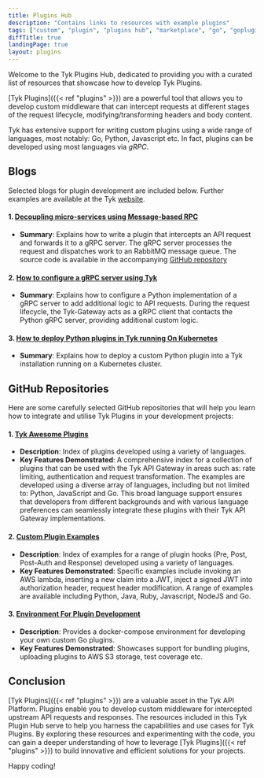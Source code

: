 ```yaml
---
title: Plugins Hub 
description: "Contains links to resources with example plugins"
tags: ["custom", "plugin", "plugins hub", "marketplace", "go", "goplugins",  "go plugin", "tyk go plugin", "golang plugin", "Python", "Javascript", "JVMS"]
diffTitle: true
landingPage: true
layout: plugins
---
```


<!-- Want to try and get a design layout setup for this that uses stylesheets from home page to offer similar layout -->

Welcome to the Tyk Plugins Hub, dedicated to providing you with a curated list of resources that showcase how to develop Tyk Plugins. 

[Tyk Plugins]({{< ref "plugins" >}}) are a powerful tool that allows you to develop custom middleware that can intercept requests at different stages of the request lifecycle, modifying/transforming headers and body content.

Tyk has extensive support for writing custom plugins using a wide range of languages, most notably: Go, Python, Javascript etc. In fact, plugins can be developed using most languages via *gRPC*.

## Blogs

Selected blogs for plugin development are included below. Further examples are available at the Tyk [website](https://tyk.io/?s=plugin).

#### 1. [Decoupling micro-services using Message-based RPC](https://medium.com/@asoorm/decoupling-micro-services-using-message-based-rpc-fa1c12409d8f)
- **Summary**: Explains how to write a plugin that intercepts an API request and forwards it to a gRPC server. The gRPC server processes the request and dispatches work to an RabbitMQ message queue. The source code is available in the accompanying [GitHub repository](https://github.com/asoorm/tyk-rmq-middleware)

#### 2. [How to configure a gRPC server using Tyk](https://tyk.io/blog/how-to-configure-a-grpc-server-using-tyk/)
- **Summary**: Explains how to configure a Python implementation of a gRPC server to add additional logic to API requests. During the request lifecycle, the Tyk-Gateway acts as a gRPC client that contacts the Python gRPC server, providing additional custom logic.

#### 3. [How to deploy Python plugins in Tyk running On Kubernetes](https://tyk.io/blog/how-to-deploy-python-plugins-in-tyk-running-on-kubernetes/)
- **Summary**: Explains how to deploy a custom Python plugin into a Tyk installation running on a Kubernetes cluster.

## GitHub Repositories

Here are some carefully selected GitHub repositories that will help you learn how to integrate and utilise Tyk Plugins in your development projects:

#### 1. [Tyk Awesome Plugins](https://github.com/TykTechnologies/tyk-awesome-plugins)
- **Description**: Index of plugins developed using a variety of languages.
- **Key Features Demonstrated**: A comprehensive index for a collection of plugins that can be used with the Tyk API Gateway in areas such as: rate limiting, authentication and request transformation. The examples are developed using a diverse array of languages, including but not limited to: Python, JavaScript and Go. This broad language support ensures that developers from different backgrounds and with various language preferences can seamlessly integrate these plugins with their Tyk API Gateway implementations.

#### 2. [Custom Plugin Examples](https://github.com/TykTechnologies/custom-plugin-examples/tree/master)
- **Description**: Index of examples for a range of plugin hooks (Pre, Post, Post-Auth and Response) developed using a variety of languages.
- **Key Features Demonstrated**: Specific examples include invoking an AWS lambda, inserting a new claim into a JWT, inject a signed JWT into authorization header, request header modification. A range of examples are available including Python, Java, Ruby, Javascript, NodeJS and Go.

#### 3. [Environment For Plugin Development](https://github.com/TykTechnologies/custom-go-plugin)
- **Description**: Provides a docker-compose environment for developing your own custom Go plugins.
- **Key Features Demonstrated**: Showcases support for bundling plugins, uploading plugins to AWS S3 storage, test coverage etc.

## Conclusion

[Tyk Plugins]({{< ref "plugins" >}}) are a valuable asset in the Tyk API Platform. Plugins enable you to develop custom middleware for intercepted upstream API requests and responses. The resources included in this Tyk Plugin Hub serve to help you harness the capabilities and use cases for Tyk Plugins. By exploring these resources and experimenting with the code, you can gain a deeper understanding of how to leverage [Tyk Plugins]({{< ref "plugins" >}}) to build innovative and efficient solutions for your projects.

Happy coding!


